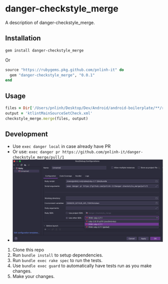 # danger-checkstyle_merge

A description of danger-checkstyle_merge.

## Installation
```sh
gem install danger-checkstyle_merge
```
Or
```ruby
source "https://rubygems.pkg.github.com/pnlinh-it" do
  gem "danger-checkstyle_merge", "0.0.1"
end
```

## Usage
```ruby
files = Dir['/Users/pnlinh/Desktop/Dev/Android/android-boilerplate/**/reports/ktlint/ktlintMainSourceSetCheck.xml']
output = 'ktlintMainSourceSetCheck.xml'
checkstyle_merge.merge(files, output)
```

## Development
- Use `exec danger local` in case already have PR
- Or use: `exec danger pr https://github.com/pnlinh-it/danger-checkstyle_merge/pull/1`
- ![](image/debug.png)

1. Clone this repo
2. Run `bundle install` to setup dependencies.
3. Run `bundle exec rake spec` to run the tests.
4. Use `bundle exec guard` to automatically have tests run as you make changes.
5. Make your changes.
